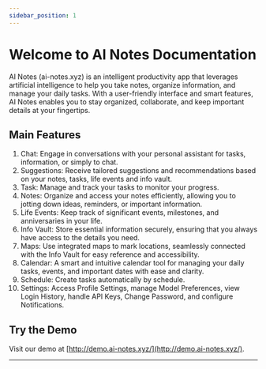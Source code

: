 ```yaml
---
sidebar_position: 1
---
```


# Welcome to AI Notes Documentation

AI Notes (ai-notes.xyz) is an intelligent productivity app that leverages artificial intelligence to help you take notes, organize information, and manage your daily tasks. With a user-friendly interface and smart features, AI Notes enables you to stay organized, collaborate, and keep important details at your fingertips.

## Main Features
1. Chat: Engage in conversations with your personal assistant for tasks, information, or simply to chat.
2. Suggestions: Receive tailored suggestions and recommendations based on your notes, tasks, life events and info vault.
3. Task: Manage and track your tasks to monitor your progress.
4. Notes: Organize and access your notes efficiently, allowing you to jotting down ideas, reminders, or important information.
5. Life Events: Keep track of significant events, milestones, and anniversaries in your life.
6. Info Vault: Store essential information securely, ensuring that you always have access to the details you need.
7. Maps: Use integrated maps to mark locations, seamlessly connected with the Info Vault for easy reference and accessibility.
8. Calendar: A smart and intuitive calendar tool for managing your daily tasks, events, and important dates with ease and clarity.
9. Schedule: Create tasks automatically by schedule.
10. Settings: Access Profile Settings, manage Model Preferences, view Login History, handle API Keys, Change Password, and configure Notifications.

## Try the Demo

Visit our demo at [http://demo.ai-notes.xyz/](http://demo.ai-notes.xyz/).



---